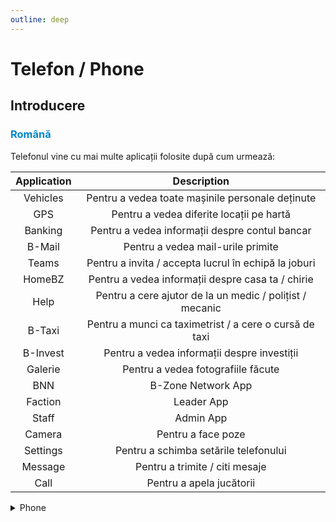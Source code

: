 ```yaml
---
outline: deep
---
```


# Telefon / Phone

## Introducere

### <span style="color: #0088CC">Română</span>

Telefonul vine cu mai multe aplicații folosite după cum urmează:

|Application|Description|
|:---:|:---:|
|Vehicles|Pentru a vedea toate mașinile personale deținute|
|GPS|Pentru a vedea diferite locații pe hartă|
|Banking|Pentru a vedea informații despre contul bancar|
|B-Mail|Pentru a vedea mail-urile primite|
|Teams|Pentru a invita / accepta lucrul în echipă la joburi|
|HomeBZ|Pentru a vedea informații despre casa ta / chirie|
|Help|Pentru a cere ajutor de la un medic / polițist / mecanic|
|B-Taxi|Pentru a munci ca taximetrist / a cere o cursă de taxi|
|B-Invest|Pentru a vedea informații despre investiții|
|Galerie|Pentru a vedea fotografiile făcute|
|BNN|B-Zone Network App|
|Faction|Leader App|
|Staff|Admin App|
|Camera|Pentru a face poze|
|Settings|Pentru a schimba setările telefonului|
|Message|Pentru a trimite / citi mesaje|
|Call|Pentru a apela jucătorii|


<details>
  <summary>Phone</summary>
  <img src="https://v.b-zone.ro/images/wiki/phone.png" alt="Phone">
</details>